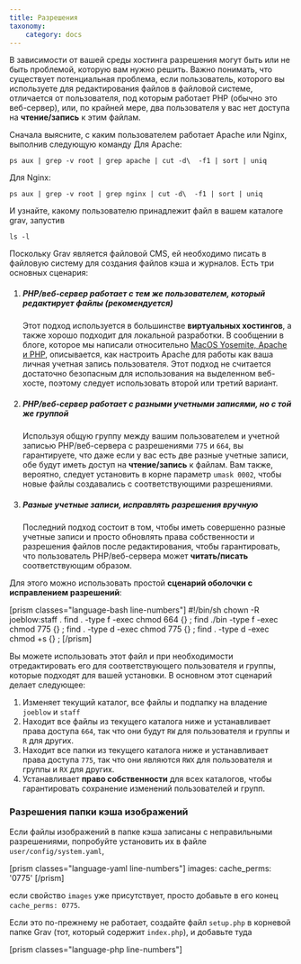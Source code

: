 ```yaml
---
title: Разрешения
taxonomy:
    category: docs
---
```


В зависимости от вашей среды хостинга разрешения могут быть или не быть проблемой, которую вам нужно решить. Важно понимать, что существует потенциальная проблема, если пользователь, которого вы используете для редактирования файлов в файловой системе, отличается от пользователя, под которым работает PHP (обычно это веб-сервер), или, по крайней мере, два пользователя у вас нет доступа на **чтение/запись** к этим файлам.

Сначала выясните, с каким пользователем работает Apache или Nginx, выполнив следующую команду
Для Apache:

    ps aux | grep -v root | grep apache | cut -d\  -f1 | sort | uniq

Для Nginx:

    ps aux | grep -v root | grep nginx | cut -d\  -f1 | sort | uniq

И узнайте, какому пользователю принадлежит файл в вашем каталоге grav, запустив

    ls -l


Поскольку Grav является файловой CMS, ей необходимо писать в файловую систему для создания файлов кэша и журналов. Есть три основных сценария:

1. ##### PHP/веб-сервер работает с тем же пользователем, который редактирует файлы (рекомендуется)
   Этот подход используется в большинстве **виртуальных хостингов**, а также хорошо подходит для локальной разработки. В сообщении в блоге, которое мы написали относительно [MacOS Yosemite, Apache и PHP](https://getgrav.org/blog/mac-os-x-apache-setup-multiple-php-versions), описывается, как настроить Apache для работы как ваша личная учетная запись пользователя. Этот подход не считается достаточно безопасным для использования на выделенном веб-хосте, поэтому следует использовать второй или третий вариант.

2. ##### PHP/веб-сервер работает с разными учетными записями, но с той же группой
   Используя общую группу между вашим пользователем и учетной записью PHP/веб-сервера с разрешениями `775` и `664`, вы гарантируете, что даже если у вас есть две разные учетные записи, обе будут иметь доступ на **чтение/запись** к файлам. Вам также, вероятно, следует установить в корне параметр `umask 0002`, чтобы новые файлы создавались с соответствующими разрешениями.

3. ##### Разные учетные записи, исправлять разрешения вручную
   Последний подход состоит в том, чтобы иметь совершенно разные учетные записи и просто обновлять права собственности и разрешения файлов после редактирования, чтобы гарантировать, что пользователь PHP/веб-сервера может **читать/писать** соответствующим образом.

Для этого можно использовать простой **сценарий оболочки с исправлением разрешений**:

[prism classes="language-bash line-numbers"]
#!/bin/sh
chown -R joeblow:staff .
find . -type f -exec chmod 664 {} \;
find ./bin -type f -exec chmod 775 {} \;
find . -type d -exec chmod 775 {} \;
find . -type d -exec chmod +s {} \;
[/prism]

Вы можете использовать этот файл и при необходимости отредактировать его для соответствующего пользователя и группы, которые подходят для вашей установки. В основном этот сценарий делает следующее:

1. Изменяет текущий каталог, все файлы и подпапку на владение `joeblow` и `staff`
2. Находит все файлы из текущего каталога ниже и устанавливает права доступа `664`, так что они будут `RW` для пользователя и группы и `R` для других.
3. Находит все папки из текущего каталога ниже и устанавливает права доступа `775`, так что они являются `RWX` для пользователя и группы и `RX` для других.
4. Устанавливает **право собственности** для всех каталогов, чтобы гарантировать сохранение изменений пользователей и групп.

### Разрешения папки кэша изображений

Если файлы изображений в папке кэша записаны с неправильными разрешениями, попробуйте установить их в файле `user/config/system.yaml`,

[prism classes="language-yaml line-numbers"]
images:
  cache_perms: '0775'
[/prism]

если свойство `images` уже присутствует, просто добавьте в его конец `cache_perms: 0775`.

Если это по-прежнему не работает, создайте файл `setup.php` в корневой папке Grav (тот, который содержит `index.php`), и добавьте туда

[prism classes="language-php line-numbers"]
<?php
umask(0002);
[/prism]

Если у вас уже есть файл `setup.php`, просто добавьте эту строку в начало. Этот файл обычно используется для настройки нескольких сайтов, но, будучи вызванным при каждом вызове Grav, вы также можете использовать его для других целей.

### Совместный хостинг с сайтом WordPress

В общем, Grav можно установить в папку корневого уровня существующего сайта WordPress, и две CMS будут прекрасно сосуществовать. (Не забудьте установить Base Rewrite в htaccess папки Grav.) Если вы сталкиваетесь с ошибками разрешений с файлами кэша при доступе к администратору и/или просмотру страниц Grav, проверьте, установлен ли WP-Engine для этого сайта WordPress. Если это так, вам нужно будет связаться с их службой поддержки, чтобы создать исключение для папки Grav из их агрессивной службы распределенного кэша.

### Совет для SELinux

Если приведенные выше предложения по-прежнему не работают, запустите

`chcon -Rv system_u:object_r:httpd_sys_rw_content_t:s0 ./` в корневую папку Grav.

Ссылки:
- [https://unix.stackexchange.com/questions/337704/selinux-is-preventing-nginx-from-writing-via-php-fpm](https://unix.stackexchange.com/questions/337704/selinux-is-preventing-nginx-from-writing-via-php-fpm)
- [https://github.com/getgrav/grav/issues/912#issuecomment-227627196](https://github.com/getgrav/grav/issues/912#issuecomment-227627196)
- [https://stopdisablingselinux.com](https://stopdisablingselinux.com/)
- [https://stackoverflow.com/questions/28786047/failed-to-open-stream-on-file-put-contents-in-php-on-centos-7](https://stackoverflow.com/questions/28786047/failed-to-open-stream-on-file-put-contents-in-php-on-centos-7)
- [https://www.serverlab.ca/tutorials/linux/web-servers-linux/configuring-selinux-policies-for-apache-web-servers/](https://www.serverlab.ca/tutorials/linux/web-servers-linux/configuring-selinux-policies-for-apache-web-servers/)
